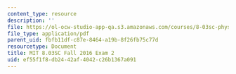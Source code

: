 ```yaml
---
content_type: resource
description: ''
file: https://ol-ocw-studio-app-qa.s3.amazonaws.com/courses/8-03sc-physics-iii-vibrations-and-waves-fall-2016/ef55f1f8db2442af4042c26b1367a091_MIT8_03SCF16_Exam2.pdf
file_type: application/pdf
parent_uid: fbfb11df-c87e-8464-a19b-8f26fb75c77d
resourcetype: Document
title: MIT 8.03SC Fall 2016 Exam 2
uid: ef55f1f8-db24-42af-4042-c26b1367a091
---
```

